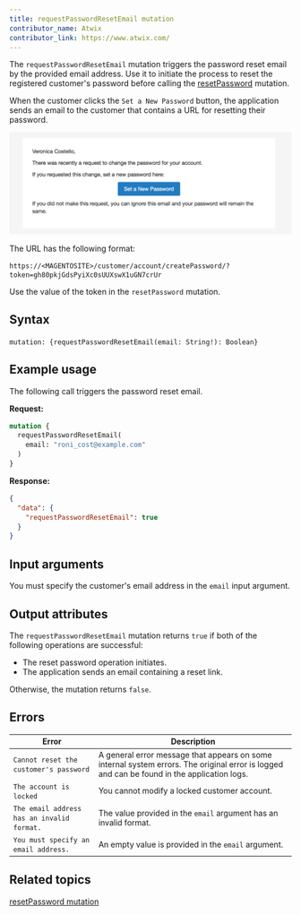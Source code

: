 ```yaml
---
title: requestPasswordResetEmail mutation
contributor_name: Atwix
contributor_link: https://www.atwix.com/
---
```


The `requestPasswordResetEmail` mutation triggers the password reset email by the provided email address. Use it to initiate the process to reset the registered customer's password before calling the [resetPassword]({{page.baseurl}}/graphql/mutations/reset-password.html) mutation.

When the customer clicks the `Set a New Password` button, the application sends an email to the customer that contains a URL for resetting their password.

![Reset password email](../../../_images/graphql/reset-password-email.png)

The URL has the following format:

```text
https://<MAGENTOSITE>/customer/account/createPassword/?token=gh80pkjGdsPyiXc0sUUXswX1uGN7crUr
```

Use the value of the token in the `resetPassword` mutation.

## Syntax

`mutation: {requestPasswordResetEmail(email: String!): Boolean}`

## Example usage

The following call triggers the password reset email.

**Request:**

```graphql
mutation {
  requestPasswordResetEmail(
    email: "roni_cost@example.com"
  )
}
```

**Response:**

```json
{
  "data": {
    "requestPasswordResetEmail": true
  }
}
```

## Input arguments

You must specify the customer's email address in the `email` input argument.

## Output attributes

The `requestPasswordResetEmail` mutation returns `true` if both of the following operations are successful:

-  The reset password operation initiates.
-  The application sends an email containing a reset link.

Otherwise, the mutation returns `false`.

## Errors

Error | Description
--- | ---
`Cannot reset the customer's password` | A general error message that appears on some internal system errors. The original error is logged and can be found in the application logs.
`The account is locked` | You cannot modify a locked customer account.
`The email address has an invalid format.` | The value provided in the `email` argument has an invalid format.
`You must specify an email address.` | An empty value is provided in the `email` argument.

## Related topics

[resetPassword mutation]({{page.baseurl}}/graphql/mutations/reset-password.html)

